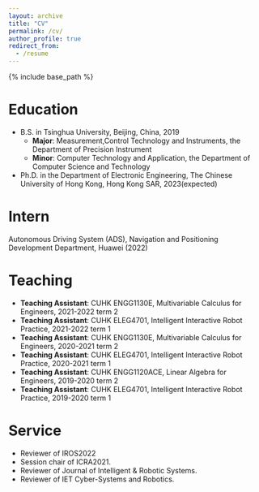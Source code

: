 ```yaml
---
layout: archive
title: "CV"
permalink: /cv/
author_profile: true
redirect_from:
  - /resume
---
```


{% include base_path %}

Education
======
* B.S. in Tsinghua University, Beijing, China, 2019
  * __Major__: Measurement,Control Technology and Instruments, the Department of Precision Instrument
  * __Minor__: Computer Technology and Application, the Department of Computer Science and Technology
* Ph.D. in the Department of Electronic Engineering, The Chinese University of Hong Kong, Hong Kong SAR, 2023(expected)

Intern
======
Autonomous Driving System (ADS), Navigation and Positioning Development Department, Huawei (2022)

Teaching
======
* __Teaching Assistant__: CUHK ENGG1130E, Multivariable Calculus for Engineers, 2021-2022 term 2
* __Teaching Assistant__: CUHK ELEG4701, Intelligent Interactive Robot Practice, 2021-2022 term 1
* __Teaching Assistant__: CUHK ENGG1130E, Multivariable Calculus for Engineers, 2020-2021 term 2
* __Teaching Assistant__: CUHK ELEG4701, Intelligent Interactive Robot Practice, 2020-2021 term 1
* __Teaching Assistant__: CUHK ENGG1120ACE, Linear Algebra for Engineers, 2019-2020 term 2
* __Teaching Assistant__: CUHK ELEG4701, Intelligent Interactive Robot Practice, 2019-2020 term 1

  
Service
======
* Reviewer of IROS2022
* Session chair of ICRA2021.
* Reviewer of Journal of Intelligent & Robotic Systems.
* Reviewer of IET Cyber-Systems and Robotics.
